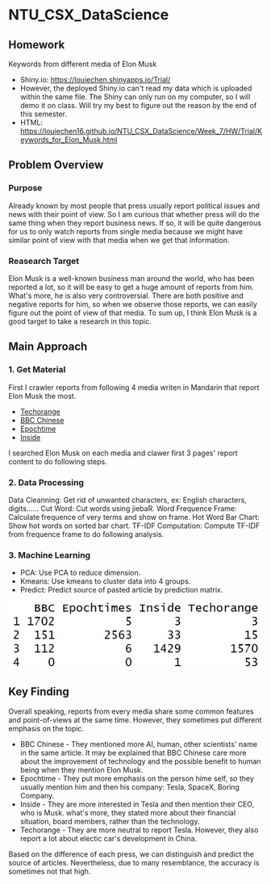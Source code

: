 # NTU_CSX_DataScience

## Homework
Keywords from different media of Elon Musk
* Shiny.io: https://louiechen.shinyapps.io/Trial/
* However, the deployed Shiny.io can't read my data which is uploaded within the same file. The Shiny can only run on my computer, so I will demo it on class. Will try my best to figure out the reason by the end of this semester.
* HTML: https://louiechen16.github.io/NTU_CSX_DataScience/Week_7/HW/Trial/Keywords_for_Elon_Musk.html

## Problem Overview
### Purpose
Already known by most people that press usually report political issues and news with their point of view. So I am curious that whether press will do the same thing when they report business news. If so, it will be quite dangerous for us to only watch reports from single media because we might have similar point of view with that media when we get that information. 

### Reasearch Target
Elon Musk is a well-known business man around the world, who has been reported a lot, so it will be easy to get a huge amount of reports from him. What's more, he is also very controversial. There are both positive and negative reports for him, so when we observe those reports, we can easily figure out the point of view of that media. To sum up, I think Elon Musk is a good target to take a research in this topic.

## Main Approach

### 1. Get Material
First I crawler reports from following 4 media writen in Mandarin that report Elon Musk the most.

* [Techorange](https://buzzorange.com/techorange/)
* [BBC Chinese](https://www.bbc.com/zhongwen/trad)
* [Epochtime](https://www.epochtimes.com/b5/)
* [Inside](https://www.inside.com.tw/)

I searched Elon Musk on each media and clawer first 3 pages' report content to do following steps.

### 2. Data Processing

Data Cleanning: Get rid of unwanted characters, ex: English characters, digits......
Cut Word: Cut words using jiebaR.
Word Frequence Frame: Calculate frequence of very terms and show on frame.
Hot Word Bar Chart: Show hot words on sorted bar chart.
TF-IDF Computation: Compute TF-IDF from frequence frame to do following analysis.

### 3. Machine Learning

* PCA: Use PCA to reduce dimension.
* Kmeans: Use kmeans to cluster data into 4 groups.
* Predict: Predict source of pasted article by prediction matrix.

![Prediction Matrix](HW/Trial/www/pred_accuracy.jpg)

## Key Finding
Overall speaking, reports from every media share some common features and point-of-views at the same time. However, they sometimes put different emphasis on the topic.
* BBC Chinese - They mentioned more AI, human, other scientists' name in the same article. It may be explained that BBC Chinese care more about the improvement of technology and the possible benefit to human being when they mention Elon Musk.
* Epochtime - They put more emphasis on the person hime self, so they usually mention him and then his company: Tesla, SpaceX, Boring Company.
* Inside - They are more interested in Tesla and then mention their CEO, who is Musk. what's more, they stated more about their financial situation, board members, rather than the technology.
* Techorange - They are more neutral to report Tesla. However, they also report a lot about electic car's development in China.

Based on the difference of each press, we can distinguish and predict the source of articles. Nevertheless, due to many resemblance, the accuracy is sometimes not that high.
